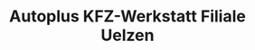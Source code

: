 ---
title: "Autoplus KFZ-Werkstatt Filiale Uelzen"
url: /uelzen/autoplus-kfz-werkstatt-filiale-uelzen/
shop: Autowerkstatt
---